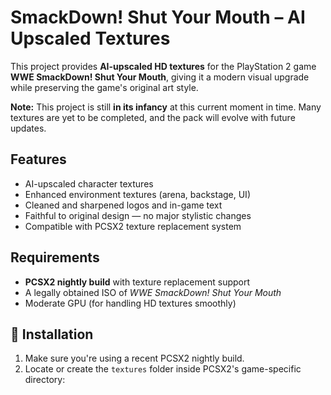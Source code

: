 # SmackDown! Shut Your Mouth – AI Upscaled Textures

This project provides **AI-upscaled HD textures** for the PlayStation 2 game **WWE SmackDown! Shut Your Mouth**, giving it a modern visual upgrade while preserving the game's original art style.

**Note:** This project is still **in its infancy** at this current moment in time. Many textures are yet to be completed, and the pack will evolve with future updates.


## Features

-  AI-upscaled character textures 
-  Enhanced environment textures (arena, backstage, UI)
-  Cleaned and sharpened logos and in-game text
-  Faithful to original design — no major stylistic changes
-  Compatible with PCSX2 texture replacement system

## Requirements

- **PCSX2 nightly build** with texture replacement support
- A legally obtained ISO of *WWE SmackDown! Shut Your Mouth*
- Moderate GPU (for handling HD textures smoothly)

## 📁 Installation

1. Make sure you're using a recent PCSX2 nightly build.
2. Locate or create the `textures` folder inside PCSX2's game-specific directory:
